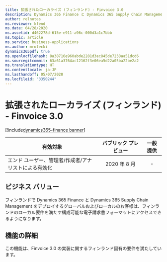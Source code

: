 ```yaml
---
title: 拡張されたローカライズ (フィンランド) - Finvoice 3.0
description: Dynamics 365 Finance と Dynamics 365 Supply Chain Management は、フィンランド向けの電子請求書フォーマットのサポート - Finvoice 3.0 で拡張されました。
author: relnotes
ms.reviewer: kfend
ms.date: 04/28/2020
ms.assetid: d462278d-615e-e911-a96c-000d3a1c7bbb
ms.topic: article
ms.service: business-applications
ms.author: mrolecki
dynamics365pdf: true
ms.openlocfilehash: 8a38716e960abde2281d3ac845de7238aa51dcd6
ms.sourcegitcommit: 63a61a3764ac12162f3e06ea5d22a05ba22be2a2
ms.translationtype: HT
ms.contentlocale: ja-JP
ms.lasthandoff: 05/07/2020
ms.locfileid: "3350244"
---
```

# <a name="extended-finnish-localization---finvoice-30"></a>拡張されたローカライズ (フィンランド) - Finvoice 3.0
[!include[dynamics365-finance banner](../includes/dynamics365-finance.md)]

| 有効対象    |  パブリック プレビュー | 一般提供 | 
| ---------- | :----------: |:----------: |
|エンド ユーザー、管理者/作成者/アナリストによる有効化|2020 年 8 月| -|


## <a name="business-value"></a>ビジネス バリュー
<!-- bv start -->
フィンランドで Dynamics 365 Finance と Dynamics 365 Supply Chain Management をデプロイするグローバルおよびローカルのお客様は、フィンランドのローカル要件を満たす構成可能な電子請求書フォーマットにアクセスできるようになります。
<!-- bv end -->



## <a name="feature-details"></a>機能の詳細
<!--feature detail start -->
この機能は、Finvoice 3.0 の実装に関するフィンランド固有の要件を満たしています。
<!--feature detail end -->









